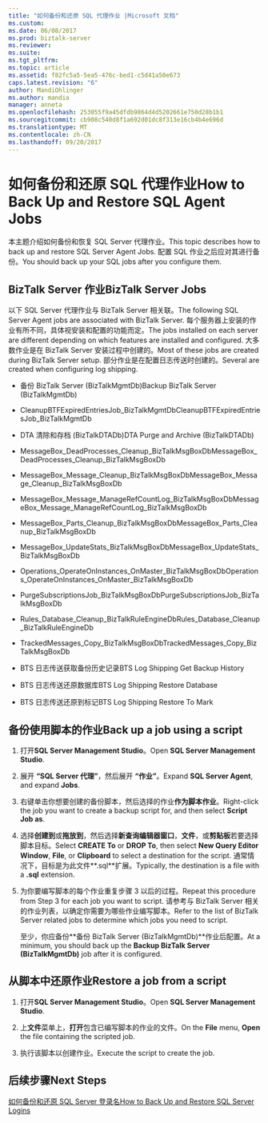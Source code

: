 ```yaml
---
title: "如何备份和还原 SQL 代理作业 |Microsoft 文档"
ms.custom: 
ms.date: 06/08/2017
ms.prod: biztalk-server
ms.reviewer: 
ms.suite: 
ms.tgt_pltfrm: 
ms.topic: article
ms.assetid: f82fc5a5-5ea5-476c-bed1-c5d41a50e673
caps.latest.revision: "6"
author: MandiOhlinger
ms.author: mandia
manager: anneta
ms.openlocfilehash: 253055f9a45dfdb9864d4d5202661e750d28b1b1
ms.sourcegitcommit: cb908c540d8f1a692d01dc8f313e16cb4b4e696d
ms.translationtype: MT
ms.contentlocale: zh-CN
ms.lasthandoff: 09/20/2017
---
```

# <a name="how-to-back-up-and-restore-sql-agent-jobs"></a><span data-ttu-id="55a0a-102">如何备份和还原 SQL 代理作业</span><span class="sxs-lookup"><span data-stu-id="55a0a-102">How to Back Up and Restore SQL Agent Jobs</span></span>
<span data-ttu-id="55a0a-103">本主题介绍如何备份和恢复 SQL Server 代理作业。</span><span class="sxs-lookup"><span data-stu-id="55a0a-103">This topic describes how to back up and restore SQL Server Agent Jobs.</span></span> <span data-ttu-id="55a0a-104">配置 SQL 作业之后应对其进行备份。</span><span class="sxs-lookup"><span data-stu-id="55a0a-104">You should back up your SQL jobs after you configure them.</span></span>  
  
## <a name="biztalk-server-jobs"></a><span data-ttu-id="55a0a-105">BizTalk Server 作业</span><span class="sxs-lookup"><span data-stu-id="55a0a-105">BizTalk Server Jobs</span></span>  
 <span data-ttu-id="55a0a-106">以下 SQL Server 代理作业与 BizTalk Server 相关联。</span><span class="sxs-lookup"><span data-stu-id="55a0a-106">The following SQL Server Agent jobs are associated with BizTalk Server.</span></span> <span data-ttu-id="55a0a-107">每个服务器上安装的作业有所不同，具体视安装和配置的功能而定。</span><span class="sxs-lookup"><span data-stu-id="55a0a-107">The jobs installed on each server are different depending on which features are installed and configured.</span></span> <span data-ttu-id="55a0a-108">大多数作业是在 BizTalk Server 安装过程中创建的。</span><span class="sxs-lookup"><span data-stu-id="55a0a-108">Most of these jobs are created during BizTalk Server setup.</span></span> <span data-ttu-id="55a0a-109">部分作业是在配置日志传送时创建的。</span><span class="sxs-lookup"><span data-stu-id="55a0a-109">Several are created when configuring log shipping.</span></span>  
  
-   <span data-ttu-id="55a0a-110">备份 BizTalk Server (BizTalkMgmtDb)</span><span class="sxs-lookup"><span data-stu-id="55a0a-110">Backup BizTalk Server (BizTalkMgmtDb)</span></span>  
  
-   <span data-ttu-id="55a0a-111">CleanupBTFExpiredEntriesJob_BizTalkMgmtDb</span><span class="sxs-lookup"><span data-stu-id="55a0a-111">CleanupBTFExpiredEntriesJob_BizTalkMgmtDb</span></span>  
  
-   <span data-ttu-id="55a0a-112">DTA 清除和存档 (BizTalkDTADb)</span><span class="sxs-lookup"><span data-stu-id="55a0a-112">DTA Purge and Archive (BizTalkDTADb)</span></span>  
  
-   <span data-ttu-id="55a0a-113">MessageBox_DeadProcesses_Cleanup_BizTalkMsgBoxDb</span><span class="sxs-lookup"><span data-stu-id="55a0a-113">MessageBox_DeadProcesses_Cleanup_BizTalkMsgBoxDb</span></span>  
  
-   <span data-ttu-id="55a0a-114">MessageBox_Message_Cleanup_BizTalkMsgBoxDb</span><span class="sxs-lookup"><span data-stu-id="55a0a-114">MessageBox_Message_Cleanup_BizTalkMsgBoxDb</span></span>  
  
-   <span data-ttu-id="55a0a-115">MessageBox_Message_ManageRefCountLog_BizTalkMsgBoxDb</span><span class="sxs-lookup"><span data-stu-id="55a0a-115">MessageBox_Message_ManageRefCountLog_BizTalkMsgBoxDb</span></span>  
  
-   <span data-ttu-id="55a0a-116">MessageBox_Parts_Cleanup_BizTalkMsgBoxDb</span><span class="sxs-lookup"><span data-stu-id="55a0a-116">MessageBox_Parts_Cleanup_BizTalkMsgBoxDb</span></span>  
  
-   <span data-ttu-id="55a0a-117">MessageBox_UpdateStats_BizTalkMsgBoxDb</span><span class="sxs-lookup"><span data-stu-id="55a0a-117">MessageBox_UpdateStats_BizTalkMsgBoxDb</span></span>  
  
-   <span data-ttu-id="55a0a-118">Operations_OperateOnInstances_OnMaster_BizTalkMsgBoxDb</span><span class="sxs-lookup"><span data-stu-id="55a0a-118">Operations_OperateOnInstances_OnMaster_BizTalkMsgBoxDb</span></span>  
  
-   <span data-ttu-id="55a0a-119">PurgeSubscriptionsJob_BizTalkMsgBoxDb</span><span class="sxs-lookup"><span data-stu-id="55a0a-119">PurgeSubscriptionsJob_BizTalkMsgBoxDb</span></span>  
  
-   <span data-ttu-id="55a0a-120">Rules_Database_Cleanup_BizTalkRuleEngineDb</span><span class="sxs-lookup"><span data-stu-id="55a0a-120">Rules_Database_Cleanup_BizTalkRuleEngineDb</span></span>  
  
-   <span data-ttu-id="55a0a-121">TrackedMessages_Copy_BizTalkMsgBoxDb</span><span class="sxs-lookup"><span data-stu-id="55a0a-121">TrackedMessages_Copy_BizTalkMsgBoxDb</span></span>  
  
-   <span data-ttu-id="55a0a-122">BTS 日志传送获取备份历史记录</span><span class="sxs-lookup"><span data-stu-id="55a0a-122">BTS Log Shipping Get Backup History</span></span>  
  
-   <span data-ttu-id="55a0a-123">BTS 日志传送还原数据库</span><span class="sxs-lookup"><span data-stu-id="55a0a-123">BTS Log Shipping Restore Database</span></span>  
  
-   <span data-ttu-id="55a0a-124">BTS 日志传送还原到标记</span><span class="sxs-lookup"><span data-stu-id="55a0a-124">BTS Log Shipping Restore To Mark</span></span>  
  
## <a name="back-up-a-job-using-a-script"></a><span data-ttu-id="55a0a-125">备份使用脚本的作业</span><span class="sxs-lookup"><span data-stu-id="55a0a-125">Back up a job using a script</span></span>  
  
1.  <span data-ttu-id="55a0a-126">打开**SQL Server Management Studio**。</span><span class="sxs-lookup"><span data-stu-id="55a0a-126">Open **SQL Server Management Studio**.</span></span>  
  
2.  <span data-ttu-id="55a0a-127">展开 **“SQL Server 代理”**，然后展开 **“作业”**。</span><span class="sxs-lookup"><span data-stu-id="55a0a-127">Expand **SQL Server Agent**, and expand **Jobs**.</span></span>  
  
3.  <span data-ttu-id="55a0a-128">右键单击你想要创建的备份脚本，然后选择的作业**作为脚本作业**。</span><span class="sxs-lookup"><span data-stu-id="55a0a-128">Right-click the job you want to create a backup script for, and then select **Script Job as**.</span></span>  
  
4.  <span data-ttu-id="55a0a-129">选择**创建到**或**拖放到**，然后选择**新查询编辑器窗口**，**文件**，或**剪贴板**若要选择脚本目标。</span><span class="sxs-lookup"><span data-stu-id="55a0a-129">Select **CREATE To** or **DROP To**, then select **New Query Editor Window**, **File**, or **Clipboard** to select a destination for the script.</span></span> <span data-ttu-id="55a0a-130">通常情况下，目标是为此文件**.sql**扩展。</span><span class="sxs-lookup"><span data-stu-id="55a0a-130">Typically, the destination is a file with a **.sql** extension.</span></span>  
  
5.  <span data-ttu-id="55a0a-131">为你要编写脚本的每个作业重复步骤 3 以后的过程。</span><span class="sxs-lookup"><span data-stu-id="55a0a-131">Repeat this procedure from Step 3 for each job you want to script.</span></span> <span data-ttu-id="55a0a-132">请参考与 BizTalk Server 相关的作业列表，以确定你需要为哪些作业编写脚本。</span><span class="sxs-lookup"><span data-stu-id="55a0a-132">Refer to the list of BizTalk Server related jobs to determine which jobs you need to script.</span></span>  
  
     <span data-ttu-id="55a0a-133">至少，你应备份**备份 BizTalk Server (BizTalkMgmtDb)**作业后配置。</span><span class="sxs-lookup"><span data-stu-id="55a0a-133">At a minimum, you should back up the **Backup BizTalk Server (BizTalkMgmtDb)** job after it is configured.</span></span>  
  
## <a name="restore-a-job-from-a-script"></a><span data-ttu-id="55a0a-134">从脚本中还原作业</span><span class="sxs-lookup"><span data-stu-id="55a0a-134">Restore a job from a script</span></span>  
  
1.  <span data-ttu-id="55a0a-135">打开**SQL Server Management Studio**。</span><span class="sxs-lookup"><span data-stu-id="55a0a-135">Open **SQL Server Management Studio**.</span></span>  
  
2.  <span data-ttu-id="55a0a-136">上**文件**菜单上，**打开**包含已编写脚本的作业的文件。</span><span class="sxs-lookup"><span data-stu-id="55a0a-136">On the **File** menu, **Open** the file containing the scripted job.</span></span>  
  
3.  <span data-ttu-id="55a0a-137">执行该脚本以创建作业。</span><span class="sxs-lookup"><span data-stu-id="55a0a-137">Execute the script to create the job.</span></span>  
  
## <a name="next-steps"></a><span data-ttu-id="55a0a-138">后续步骤</span><span class="sxs-lookup"><span data-stu-id="55a0a-138">Next Steps</span></span>  
 [<span data-ttu-id="55a0a-139">如何备份和还原 SQL Server 登录名</span><span class="sxs-lookup"><span data-stu-id="55a0a-139">How to Back Up and Restore SQL Server Logins</span></span>](../core/how-to-back-up-and-restore-sql-server-logins.md)
